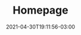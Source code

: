 ---
# Essential settings
title: "Homepage"
type: "page"
date: 2021-04-30T19:11:56-03:00
translationKey: "Homepage"

# Scheduling
draft: false

# Organization
layout: ""
---